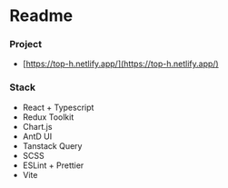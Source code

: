 # Readme

### Project

- [https://top-h.netlify.app/](https://top-h.netlify.app/)

### Stack
- React + Typescript
- Redux Toolkit
- Chart.js
- AntD UI
- Tanstack Query
- SCSS
- ESLint + Prettier
- Vite
